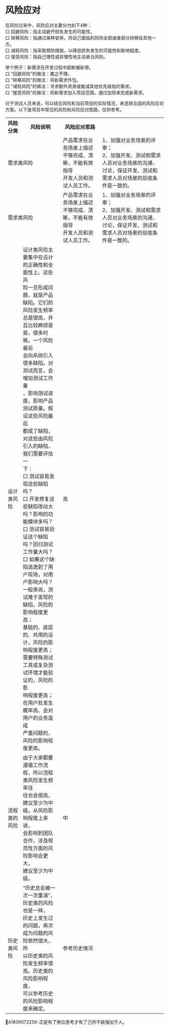 # 风险应对

在风险过来中，风险应对主要分为如下4种：   
口  回避风险：指主动避开损失发生的可能性。   
口  转移风险：指通过某种安排，将自己面临的风险全部或者部分转移给其他一方。   
口  减轻风险：指采取预防措施，以降低损失发生的可能性和影响程度。   
口  接受风险：指自己理性或非理性地主动承当风险。

举个例子：新需求在开发过程中部断被新增。   
口  “回避风险”的做法：置之不理。   
口  “转移风险”的做法：将新需求外包。   
口  “减轻风险”的做法：寻求额外资源或裁减其他优先级低的需求。   
口  “接受风险”的做法：将新需求加入项目范围，通过加班来完成新需求。

对于测试人员来说，可以结合风险和当前项目的实际情况，来选择合适的风险应对方案。以下是项目中常见的风险和风险应对思路，仅供参考。
<table>
	<tr>
		<th>风险分类</th>
		<th>风险说明</th>
		<th>风险应对思路</th>
	</tr>
	<tr>
		<td colspan="2">需求类风险</td>
		<td>产品需求在业务场景上描述不够完成、清晰，不能有效指导<br>开发人员和测试人员工作。</td>
		<td>1、加强对业务场景的评审；<br>2、加强开发、测试和需求人员对业务场景的沟通、讨论，保证开发、测试和需求人员对场景的验收条件是一致的。</td>		
	</tr>
 	<tr>
		<td colspan="2">需求类风险</td>
		<td>产品需求在业务场景上描述不够完成、清晰，不能有效指导<br>开发人员和测试人员工作。</td>
		<td>1、加强对业务场景的评审；<br>2、加强开发、测试和需求人员对业务场景的沟通、讨论，保证开发、测试和需求人员对场景的验收条件是一致的。</td>		
	</tr>
	<tr>
		<td>设计类风险</td>
		<td>设计类风险主要集中在设计的正确性和全面性上。这些风<br>险一旦形成问题，就是产品缺陷。它们的风险发生频率<br>总是很高，并且比较麻烦是是，很多时候，一个风险最后<br>会向系统引入很多缺陷。对测试而言，会增加测试工作量<br>，影响测试进度，影响产品测试质量。假设这些风险最后<br>都成了缺陷，对这些由风险引入的缺陷，我们需要评估一<br>下：<br>口 测试容易发现这些缺陷吗？<br>口 开发修复这些缺陷改动大吗？影响的功能模块多吗？<br>口 测试容易验证这个缺陷吗？回归测试工作量大吗？<br>口 如果这个缺陷逃逸到了用户现场，对用户影响大吗？<br>一般来说，测试难于发现的缺陷，风险的影响程度更高；<br>基础的、底层的、共用的设计，风险的影响程度更高；<br>需要特殊测试工具或复杂测试环境才能验证的，风险的影<br>响程度更高；在用户处发生概率高、会对用户的业务造成<br>严重问题的，风险的影响程度更高。</td>
		<td>高</td>
	</tr>
	<tr>
		<td>流程类的风险</td>
		<td>由于大家都要遵循工作流程，所以流程类风险发生频率往<br>往也会很高，建议至少为中级。从风险影响程度上来说，<br>会影响到团队合作，涉及规范性方面的风险影响会更大，<br>建议至少为中级。</td>
		<td>中</td>
	</tr>
	<tr>
		<td>历史类风险</td>
		<td>“历史总会被一次一次重演”，历史类的风险也是一样，<br>历史上发生过的问题，再次成为问题的风险依然很大，所<br>以历史类的风险发生频率很高。历史类的风险影响程度，<br>可以参考历史的风险影响程度来确定。</td>
		<td>参考历史情况</td>	
	</tr>
</table>


:bell:A1809072256-正是有了换位思考才有了己所不欲强加于人。

